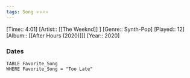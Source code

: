 ```yaml
---
tags: Song ⭐⭐⭐⭐ 
---
```

[Time:: 4:01]
[Artist:: [[The Weeknd]] ]
[Genre:: Synth-Pop]
[Played:: 12]
[Album:: [[After Hours (2020)]]]
[Year:: 2020]
### Dates
````dataview
TABLE Favorite_Song
WHERE Favorite_Song = "Too Late"
````
